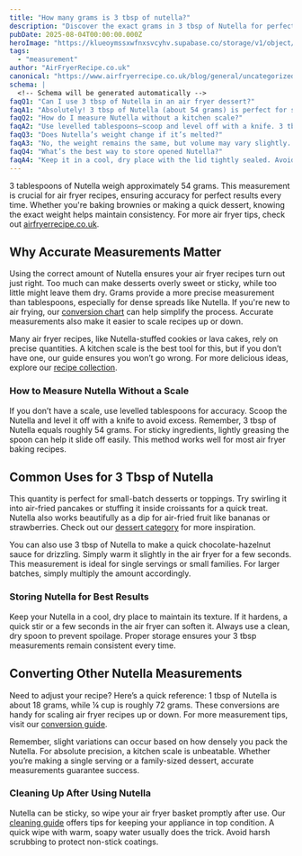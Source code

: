 ```yaml
---
title: "How many grams is 3 tbsp of nutella?"
description: "Discover the exact grams in 3 tbsp of Nutella for perfect air fryer recipes. Convert measurements effortlessly with our handy guide!"
pubDate: 2025-08-04T00:00:00.000Z
heroImage: "https://klueoymssxwfnxsvcyhv.supabase.co/storage/v1/object/public/Shmucket/how-many-grams-is-3-tbsp-nutella.webp"
tags:
  - "measurement"
author: "AirFryerRecipe.co.uk"
canonical: "https://www.airfryerrecipe.co.uk/blog/general/uncategorized/how-many-grams-is-3-tbsp-nutella"
schema: |
  <!-- Schema will be generated automatically -->
faqQ1: "Can I use 3 tbsp of Nutella in an air fryer dessert?"
faqA1: "Absolutely! 3 tbsp of Nutella (about 54 grams) is perfect for small-batch desserts like stuffed pastries or chocolate dips. Just ensure even distribution for the best results."
faqQ2: "How do I measure Nutella without a kitchen scale?"
faqA2: "Use levelled tablespoons—scoop and level off with a knife. 3 tbsp equals roughly 54 grams. Lightly greasing the spoon helps sticky Nutella slide off easily."
faqQ3: "Does Nutella’s weight change if it’s melted?"
faqA3: "No, the weight remains the same, but volume may vary slightly. Always measure Nutella by weight (grams) for accuracy in air fryer recipes."
faqQ4: "What’s the best way to store opened Nutella?"
faqA4: "Keep it in a cool, dry place with the lid tightly sealed. Avoid refrigeration, as it can harden. Stir if separation occurs for consistent measurements."
---
```

<p>3 tablespoons of Nutella weigh approximately 54 grams. This measurement is crucial for air fryer recipes, ensuring accuracy for perfect results every time. Whether you're baking brownies or making a quick dessert, knowing the exact weight helps maintain consistency. For more air fryer tips, check out <a href=https://www.airfryerrecipe.co.uk>airfryerrecipe.co.uk</a>.</p>  

<h2>Why Accurate Measurements Matter</h2>  
<p>Using the correct amount of Nutella ensures your air fryer recipes turn out just right. Too much can make desserts overly sweet or sticky, while too little might leave them dry. Grams provide a more precise measurement than tablespoons, especially for dense spreads like Nutella. If you're new to air frying, our <a href=https://www.airfryerrecipe.co.uk/air-fryer-conversion-chart>conversion chart</a> can help simplify the process. Accurate measurements also make it easier to scale recipes up or down.</p>  

<p>Many air fryer recipes, like Nutella-stuffed cookies or lava cakes, rely on precise quantities. A kitchen scale is the best tool for this, but if you don’t have one, our guide ensures you won’t go wrong. For more delicious ideas, explore our <a href=https://www.airfryerrecipe.co.uk/recipes>recipe collection</a>.</p>  

<h3>How to Measure Nutella Without a Scale</h3>  
<p>If you don’t have a scale, use levelled tablespoons for accuracy. Scoop the Nutella and level it off with a knife to avoid excess. Remember, 3 tbsp of Nutella equals roughly 54 grams. For sticky ingredients, lightly greasing the spoon can help it slide off easily. This method works well for most air fryer baking recipes.</p>  

<h2>Common Uses for 3 Tbsp of Nutella</h2>  
<p>This quantity is perfect for small-batch desserts or toppings. Try swirling it into air-fried pancakes or stuffing it inside croissants for a quick treat. Nutella also works beautifully as a dip for air-fried fruit like bananas or strawberries. Check out our <a href=https://www.airfryerrecipe.co.uk/recipe-category/dessert>dessert category</a> for more inspiration.</p>  

<p>You can also use 3 tbsp of Nutella to make a quick chocolate-hazelnut sauce for drizzling. Simply warm it slightly in the air fryer for a few seconds. This measurement is ideal for single servings or small families. For larger batches, simply multiply the amount accordingly.</p>  

<h3>Storing Nutella for Best Results</h3>  
<p>Keep your Nutella in a cool, dry place to maintain its texture. If it hardens, a quick stir or a few seconds in the air fryer can soften it. Always use a clean, dry spoon to prevent spoilage. Proper storage ensures your 3 tbsp measurements remain consistent every time.</p>  

<h2>Converting Other Nutella Measurements</h2>  
<p>Need to adjust your recipe? Here’s a quick reference: 1 tbsp of Nutella is about 18 grams, while ¼ cup is roughly 72 grams. These conversions are handy for scaling air fryer recipes up or down. For more measurement tips, visit our <a href=https://www.airfryerrecipe.co.uk/air-fryer-conversion-chart>conversion guide</a>.</p>  

<p>Remember, slight variations can occur based on how densely you pack the Nutella. For absolute precision, a kitchen scale is unbeatable. Whether you’re making a single serving or a family-sized dessert, accurate measurements guarantee success.</p>  

<h3>Cleaning Up After Using Nutella</h3>  
<p>Nutella can be sticky, so wipe your air fryer basket promptly after use. Our <a href=https://www.airfryerrecipe.co.uk/air-fryer-cleaner>cleaning guide</a> offers tips for keeping your appliance in top condition. A quick wipe with warm, soapy water usually does the trick. Avoid harsh scrubbing to protect non-stick coatings.</p>
